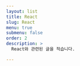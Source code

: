 ```yaml
---
layout: list
title: React
slug: React
menu: true
submenu: false
order: 2
description: >
  React와 관련된 글을 적습니다.

---
```

